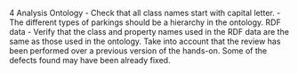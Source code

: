 4
    Analysis
    Ontology
        - Check that all class names start with capital letter.
        - The different types of parkings should be a hierarchy in the ontology.
    RDF data
        - Verify that the class and property names used in the RDF data are the same as those used in the ontology.
    Take into account that the review has been performed over a previous version of the hands-on. Some of the defects found may have been already fixed.
